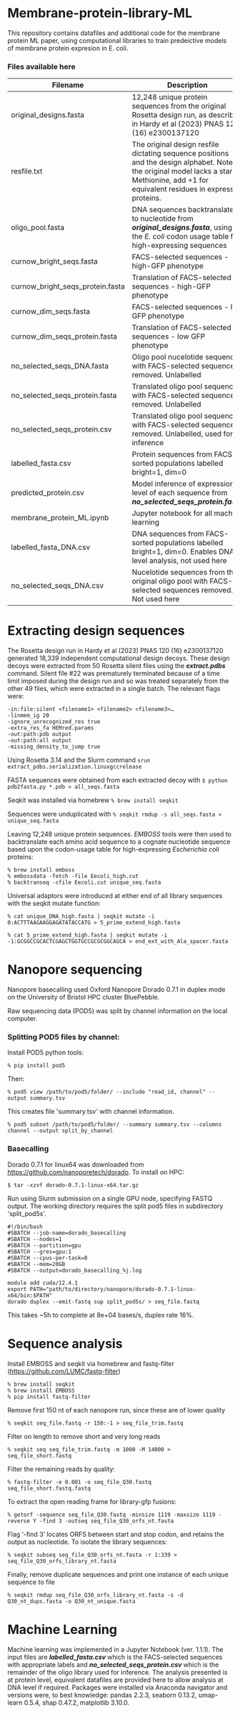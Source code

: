 # Membrane-protein-library-ML

This repository contains datafiles and additional code for the membrane protein ML paper, using computational libraries to train predeictive models of membrane protein expresion in E. coli.

### Files available here
|Filename|Description|
|--------|-----------|
|original_designs.fasta|12,248 unique protein sequences from the original Rosetta design run, as described in Hardy et al (2023) PNAS 120 (16) e2300137120|
|resfile.txt|The original design resfile dictating sequence positions and the design alphabet. Note the original model lacks a start Methionine, add +1 for equivalent residues in expressed proteins.|
|oligo_pool.fasta|DNA sequences backtranslated to nucleotide from ***original_designs.fasta***, using the _E. coli_ codon usage table for high-expressing sequences|
|curnow_bright_seqs.fasta|FACS-selected sequences - high-GFP phenotype|
|curnow_bright_seqs_protein.fasta|Translation of FACS-selected sequences - high-GFP phenotype|
|curnow_dim_seqs.fasta|FACS-selected sequences - low GFP phenotype|
|curnow_dim_seqs_protein.fasta|Translation of FACS-selected sequences - low GFP phenotype|
|no_selected_seqs_DNA.fasta|Oligo pool nucelotide sequences with FACS-selected sequences removed. Unlabelled|
|no_selected_seqs_protein.fasta|Translated oligo pool sequences with FACS-selected sequences removed. Unlabelled|
|no_selected_seqs_protein.csv|Translated oligo pool sequences with FACS-selected sequences removed. Unlabelled, used for inference|
|labelled_fasta.csv|Protein sequences from FACS-sorted populations labelled bright=1, dim=0|
|predicted_protein.csv|Model inference of expression level of each sequence	from ***no_selected_seqs_protein.fasta***|
|membrane_protein_ML.ipynb|Jupyter notebook for all machine learning|
|labelled_fasta_DNA.csv|DNA sequences from FACS-sorted populations labelled bright=1, dim=0. Enables DNA level analysis, not used here|
|no_selected_seqs_DNA.csv|Nucelotide sequences from the original oligo pool with FACS-selected sequences removed. Not used here|

# Extracting design sequences
The Rosetta design run in Hardy et al (2023) PNAS 120 (16) e2300137120 generated 18,339 independent computational design decoys. These design decoys were extracted from 50 Rosetta silent files using the ***extract.pdbs*** command. Silent file #22 was prematurely terminated because of a time limit imposed during the design run and so was treated separately from the other 49 files, which were extracted in a single batch. The relevant flags were:
```
-in:file:silent <filename1> <filename2> <filename3>…
-linmem_ig 20
-ignore_unrecognized_res true
-extra_res_fa HEMred.params
-out:path:pdb output
-out:path:all output
-missing_density_to_jump true
```
Using Rosetta 3.14 and the Slurm command ```srun extract_pdbs.serialization.linuxgccrelease```

FASTA sequences were obtained from each extracted decoy with ```$ python pdb2fasta.py *.pdb > all_seqs.fasta```

Seqkit was installed via homebrew ```% brew install seqkit```

Sequences were unduplicated with ```% seqkit rmdup -s all_seqs.fasta > unique_seq.fasta```

Leaving 12,248 unique protein sequences. _EMBOSS_ tools were then used to backtranslate each amino acid sequence to a cognate nucleotide sequence based upon the codon-usage table for high-expressing _Escherichia coli_ proteins:
```
% brew install emboss
% embossdata -fetch -file Eecoli_high.cut
% backtranseq -cfile Eecoli.cut unique_seq.fasta
```
Universal adaptors were introduced at either end of all library sequences with the seqkit mutate function:
```
% cat unique_DNA_high.fasta | seqkit mutate -i 0:ACTTTAAGAAGGAGATATACCATG > 5_prime_extend_high.fasta     

% cat 5_prime_extend_high.fasta | seqkit mutate -i -1:GCGGCCGCACTCGAGCTGGTGCCGCGCGGCAGCA > end_ext_with_Ala_spacer.fasta
```
# Nanopore sequencing
Nanopore basecalling used Oxford Nanopore Dorado 0.7.1 in duplex mode on the University of Bristol HPC cluster BluePebble.

Raw sequencing data (POD5) was split by channel information on the local computer.

### Splitting POD5 files by channel:
Install POD5 python tools:
```
% pip install pod5
```
Then:
```
% pod5 view /path/to/pod5/folder/ --include "read_id, channel" --output summary.tsv
```
This creates file 'summary.tsv' with channel information. 
```
% pod5 subset /path/to/pod5/folder/ --summary summary.tsv --columns channel --output split_by_channel
```
### Basecalling
Dorado 0.7.1 for linux64 was downloaded from https://github.com/nanoporetech/dorado. To install on HPC:
```
$ tar -xzvf dorado-0.7.1-linux-x64.tar.gz
```
Run using Slurm submission on a single GPU node, specifying FASTQ output. The working directory requires the split pod5 files in subdirectory 'split_pod5s'. 
```
#!/bin/bash
#SBATCH --job-name=dorado_basecalling
#SBATCH --nodes=1
#SBATCH --partition=gpu
#SBATCH --gres=gpu:1
#SBATCH --cpus-per-task=8
#SBATCH --mem=20GB
#SBATCH --output=dorado_basecalling_%j.log

module add cuda/12.4.1
export PATH="path/to/directory/nanopore/dorado-0.7.1-linux-x64/bin:$PATH"
dorado duplex --emit-fastq sup split_pod5s/ > seq_file.fastq
```
This takes ~5h to complete at 8e+04 bases/s, duplex rate 16%.

# Sequence analysis
Install EMBOSS and seqkit via homebrew and fastq-filter (https://github.com/LUMC/fastq-filter)
```
% brew install seqkit
% brew install EMBOSS
% pip install fastq-filter
```
Remove first 150 nt of each nanopore run, since these are of lower quality
```
% seqkit seq_file.fastq -r 150:-1 > seq_file_trim.fastq
```
Filter on length to remove short and very long reads
```
% seqkit seq seq_file_trim.fastq -m 1000 -M 14000 >  seq_file_short.fastq
```
Filter the remaining reads by quality:
```
% fastq-filter -e 0.001 -o seq_file_Q30.fastq seq_file_short.fastq.fastq
```
To extract the open reading frame for library-gfp fusions:
```
% getorf -sequence seq_file_Q30.fastq -minsize 1119 -maxsize 1119 -reverse Y -find 3 -outseq seq_file_Q30_orfs_nt.fasta
```
Flag ‘-find 3’ locates ORFS between start and stop codon, and retains the output as nucleotide. 
To isolate the library sequences:
```
% seqkit subseq seq_file_Q30_orfs_nt.fasta -r 1:339 > seq_file_Q30_orfs_library_nt.fasta
```
Finally, remove duplicate sequences and print one instance of each unique sequence to file
```
% seqkit rmdup seq_file_Q30_orfs_library_nt.fasta -s -d Q30_nt_dups.fasta -o Q30_nt_unique.fasta
```    
# Machine Learning
Machine learning was implemented in a Jupyter Notebook (ver. 1.1.1). The input files are ***labelled_fasta.csv*** which is the FACS-selected sequences with appropriate labels and ***no_selected_seqs_protein.csv*** which is the remainder of the oligo library used for inference. The analysis presented is at protein level, equivalent datafiles are provided here to allow analysis at DNA level if required. Packages were installed via Anaconda navigator and versions were, to best knowledge: pandas 2.2.3, seaborn 0.13.2, umap-learn 0.5.4, shap 0.47.2, matplotlib 3.10.0.
